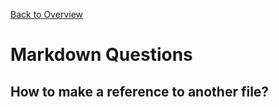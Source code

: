 
[Back to Overview](README.md)
 
# Markdown Questions

## How to make a reference to another file?


